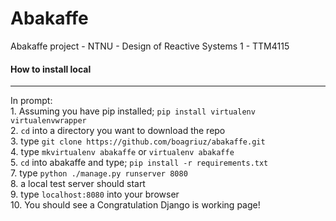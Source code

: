 # Abakaffe
Abakaffe project - NTNU - Design of Reactive Systems 1 - TTM4115
<br/>


#### How to install local
***
In prompt: <br/>
    1. Assuming you have pip installed; ```pip install virtualenv virtualenvwrapper``` <br/>
    2. ```cd``` into a directory you want to download the repo <br/>
    3. type ```git clone https://github.com/boagriuz/abakaffe.git``` <br/>
    4. type ```mkvirtualenv abakaffe``` or ```virtualenv abakaffe``` <br/>
    5. ```cd``` into abakaffe and type; ```pip install -r requirements.txt``` <br/>
    7. type ```python ./manage.py runserver 8080``` <br/>
    8. a local test server should start <br/>
    9. type ```localhost:8080``` into your browser <br/>
    10. You should see a Congratulation Django is working page! <br/>
    
  
    
    
    
